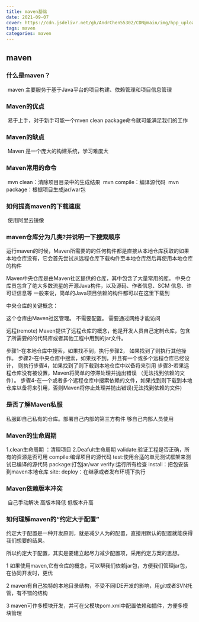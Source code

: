 ```yaml
---
title: maven基础
date: 2021-09-07
cover: https://cdn.jsdelivr.net/gh/AndrChen55302/CDN@main/img/hpp_upload/1632307382000.jpg
tags: maven
categories: maven
---
```


## maven

### 什么是maven？

​	maven 主要服务于基于Java平台的项目构建、依赖管理和项目信息管理

### Maven的优点

​	易于上手，对于新手可能一个mven clean package命令就可能满足我们的工作

### Maven的缺点

​	Maven 是一个庞大的构建系统，学习难度大

### Maven常用的命令

​	mvn clean：清除项目目录中的生成结果
​	mvn compile：编译源代码
​	mvn package：根据项目生成jar/war包

### 如何提高maven的下载速度

​	使用阿里云镜像

### maven仓库分为几类?并说明一下搜索顺序

运行maven的时候，Maven所需要的的任何构件都是直接从本地仓库获取的如果本地仓库没有，它会首先尝试从远程仓库下载构件至本地仓库然后再使用本地仓库的构件

Maven中央仓库是由Maven社区提供的仓库，其中包含了大量常用的库。
中央仓库员包含了绝大多数流星的开源Java构件，以及源码、作者信息、SCM
信息、许可证信息等 一般来说，简单的Java项目依赖的构件都可以在这里下载到

中央仓库的关键概念：

这个仓库由Maven社区管理。
不需要配置。
需要通过网络才能访问

远程(remote)
Maven提供了远程仓库的概念，他是开发人员自己定制仓库，包含了所需要的的代码库或者其他工程中用到的jar文件。

步骤1-在本地仓库中搜索，如果找不到，执行步骤2，
如果找到了则执行其他操作。
步骤2-在中央仓库中搜索，如果找不到，并且有一个或多个远程仓库已经设计，
则执行步骤4，如果找到了则下载到本地仓库中以备将来引用
步骤3-若果远程仓库没有被设置，Maven将简单的停滞处理并抛出错误
（无法找到依赖的文件）。
步骤4-在一个或者多个远程仓库中搜索依赖的文件，如果找到则下载到本地仓库以备将来引用，否则Maven将停止处理并抛出错误(无法找到依赖的文件)

### 是否了解Maven私服

私服即自己私有的仓库。部署自己内部的第三方构件 够自己内部人员使用

### Maven的生命周期

1.clean生命周期		：清理项目
2.Deafult生命周期
	validate:验证工程是否正确，所有的资源是否可用
	compile:编译项目的源代码
	test:使用合适的单元测试框架来测试已编译的源代码
	package:打包jar/war
	verify:运行所有检查
	install：把包安装到maven本地仓库
	site:
	deploy：在继承或者发布环境下执行

### Maven依赖版本冲突

​	自己手动解决 高版本降低 低版本升高

### 如何理解maven的“约定大于配置”

约定大于配置是一种开发原则，就是减少人为的配置，直接用默认的配置就能获得我们想要的结果。

所以约定大于配置，其实是要建立起尽力减少配置项，采用约定方案的思想。

1 如果使用maven,它有仓库的概念，可以帮我们依赖jar包，方便我们管理jar包，在协同开发时，更优


2 maven有自己独特的本地目录结构，不受不同IDE开发的影响，用git或者SVN托管，有不错的结构

3 maven可作多模块开发，并可在父模块pom.xml中配置依赖和插件，方便多模块管理


